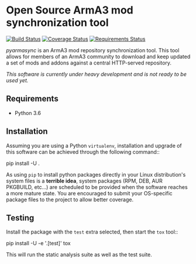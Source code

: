 <!-- --------------------------------License Notice----------------------------------
pyarmasync - Arma3 mod synchronization tool

Copyright (C) 2018 Enrico Ghidoni (enricoghdn@gmail.com)
Copyright (C) 2018 Carpe Noctem - Tactical Operations (aka. CNTO) (contact@carpenoctem.co)

The authors of this software are listed in the AUTHORS file at the
root of this software's source code tree.

This program is free software: you can redistribute it and/or modify
it under the terms of the GNU General Public License as published by
the Free Software Foundation, either version 3 of the License, or
(at your option) any later version.

This program is distributed in the hope that it will be useful,
but WITHOUT ANY WARRANTY; without even the implied warranty of
MERCHANTABILITY or FITNESS FOR A PARTICULAR PURPOSE.  See the
GNU General Public License for more details.

You should have received a copy of the GNU General Public License
along with this program.  If not, see <http://www.gnu.org/licenses/>.
All rights reserved.
--------------------------------License Notice---------------------------------- -->

# Open Source ArmA3 mod synchronization tool

[![Build Status](https://travis-ci.com/enricoghdn/pyarmasync.svg?branch=develop)](https://travis-ci.com/enricoghdn/pyarmasync)
[![Coverage Status](https://coveralls.io/repos/github/enricoghdn/pyarmasync/badge.svg)](https://coveralls.io/github/enricoghdn/pyarmasync)
[![Requirements Status](https://requires.io/github/enricoghdn/pyarmasync/requirements.svg?branch=develop)](https://requires.io/github/enricoghdn/pyarmasync/requirements/?branch=develop)

*pyarmasync* is an ArmA3 mod repository synchronization tool. This tool allows for members of an
ArmA3 community to download and keep updated a set of mods and addons against a central
HTTP-served repository.

*This software is currently under heavy development and is not ready to be used yet.*

Requirements
------------

* Python 3.6

Installation
------------

Assuming you are using a Python `virtualenv`, installation and upgrade of this software
can be achieved through the following command::

  pip install -U .

As using ``pip`` to install python packages directly in your Linux distribution's
system files is a **terrible idea**, system packages (RPM, DEB, AUR PKGBUILD, etc...) are
scheduled to be provided when the software reaches a more mature state. You are
encouraged to submit your OS-specific package files to the project to allow better
coverage.

Testing
-------

Install the package with the ``test`` extra selected, then start the ``tox`` tool::

  pip install -U -e '.[test]'
  tox

This will run the static analysis suite as well as the test suite.
